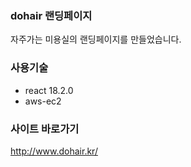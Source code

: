 ### dohair 랜딩페이지
자주가는 미용실의 랜딩페이지를 만들었습니다.


### 사용기술
- react 18.2.0
- aws-ec2


### 사이트 바로가기
http://www.dohair.kr/
